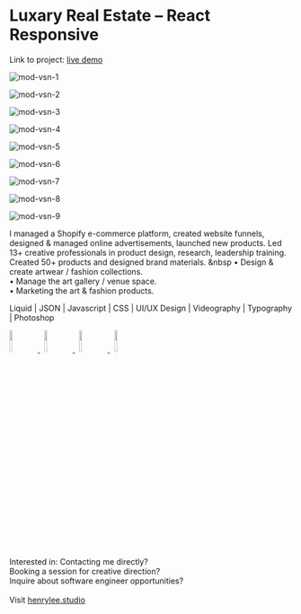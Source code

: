 # Luxary Real Estate – React Responsive

Link to project: <a target="_blank" href="https://henryleestudio.github.io/luxary-real-estate-react-responsive/">live demo</a>

![mod-vsn-1](https://github.com/henryleestudio/luxary-real-estate-react-responsive/assets/101936420/3347f0b7-dcfe-4fdb-afa2-b3df4159d3f4)

![mod-vsn-2](https://github.com/henryleestudio/luxary-real-estate-react-responsive/assets/101936420/9e89bffa-b041-4943-a13d-6f8907a67b45)

![mod-vsn-3](https://github.com/henryleestudio/luxary-real-estate-react-responsive/assets/101936420/7a0c908f-b577-454c-8930-14c460684d22)

![mod-vsn-4](https://github.com/henryleestudio/luxary-real-estate-react-responsive/assets/101936420/d0692a1c-a11e-4054-84e2-6b57435b59a4)

![mod-vsn-5](https://github.com/henryleestudio/luxary-real-estate-react-responsive/assets/101936420/7eccce90-1bb6-4053-9e96-7d0bb39ca3e8)

![mod-vsn-6](https://github.com/henryleestudio/luxary-real-estate-react-responsive/assets/101936420/7bfc0900-73a5-40bf-831f-23199fccb0b7)

![mod-vsn-7](https://github.com/henryleestudio/luxary-real-estate-react-responsive/assets/101936420/73dc7b43-c268-4c04-b054-1d50ed9dffde)

![mod-vsn-8](https://github.com/henryleestudio/luxary-real-estate-react-responsive/assets/101936420/fc6ebb77-123f-40e9-a01c-903c694b281a)

![mod-vsn-9](https://github.com/henryleestudio/luxary-real-estate-react-responsive/assets/101936420/dffe9891-7b13-416a-95af-02128546d68b)

<!-- ## Design -->
I managed a Shopify e-commerce platform, created website funnels, designed & managed online advertisements, launched new products. Led 13+ creative professionals in product design, research, leadership training. Created 50+ products and designed brand materials.
&nbsp
• Design & create artwear / fashion collections.<br>
• Manage the art gallery / venue space.<br>
• Marketing the art & fashion products.<br>

Liquid | JSON | Javascript | CSS | UI/UX Design | Videography | Typography | Photoshop
<br>
<p align="left">
  <a href="https://henrylee.studio/" target="_blank">
    <img src="https://user-images.githubusercontent.com/101936420/172000054-7df36c23-7223-488f-8ecd-9f6bb4a79ff4.png" width="10%"/>
  </a>
&nbsp
  <a href="https://www.linkedin.com/in/henry-lee-studio/" target="_blank">
    <img src="https://user-images.githubusercontent.com/101936420/172000064-68bffe39-7735-44bf-8b9e-5228913c5eed.png" width="10%"/>
  </a>
&nbsp
  <a href="https://twitter.com/henryleestudio" target="_blank">
    <img src="https://user-images.githubusercontent.com/101936420/172000066-76823694-4946-4c18-9b6c-866c9428a49c.png" width="10%"/>
  </a>
&nbsp
   <a href="https://henrylee.studio/images/resume/henry-lee-resume-shopify-design-development.pdf" target="_blank">
      <img src="https://user-images.githubusercontent.com/101936420/172000081-20e4d8e7-7785-4e19-94a9-4be5cf40506c.png" width="10%"/>
  </a>
  </p>

<section margin-left:50px;>
Interested in:
Contacting me directly? <br>
Booking a session for creative direction? <br>
Inquire about software engineer opportunities? <br>
<br>
Visit <a href = "https://henrylee.studio/">henrylee.studio</a>
</section>
